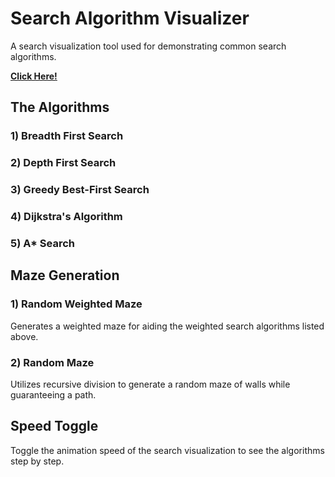 # Search Algorithm Visualizer

A search visualization tool used for demonstrating common search algorithms.

**[Click Here!](www.pete-j-matthews.com)**

## The Algorithms

### 1) Breadth First Search

### 2) Depth First Search

### 3) Greedy Best-First Search

### 4) Dijkstra's Algorithm

### 5) A\* Search

## Maze Generation

### 1) Random Weighted Maze

Generates a weighted maze for aiding the weighted search algorithms listed above.

### 2) Random Maze

Utilizes recursive division to generate a random maze of walls while guaranteeing a path.

## Speed Toggle

Toggle the animation speed of the search visualization to see the algorithms step by step.
